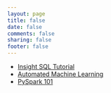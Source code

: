 ```yaml
---
layout: page
title: false
date: false
comments: false
sharing: false
footer: false
---
```


* [Insight SQL Tutorial](./sql_presentation/index.html)
* [Automated Machine Learning](./automation_presentation/index.html)
* [PySpark 101](./pyspark_tutorial/index.html)
